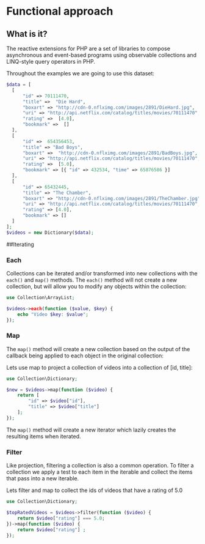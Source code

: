 # Functional approach


## What is it?

The reactive extensions for PHP are a set of libraries to compose asynchronous
and event-based programs using observable collections and LINQ-style query operators in PHP.

Throughout the examples we are going to use this dataset:

```php
$data = [
  [
      "id" => 70111470,
      "title" =>  "Die Hard",
      "boxart" => "http://cdn-0.nflximg.com/images/2891/DieHard.jpg",
      "uri" => "http://api.netflix.com/catalog/titles/movies/70111470",
      "rating" =>  [4.0],
      "bookmark" =>  []
  ],
  [
      "id" =>  654356453,
      "title" => "Bad Boys",
      "boxart" =>  "http://cdn-0.nflximg.com/images/2891/BadBoys.jpg",
      "uri" => "http://api.netflix.com/catalog/titles/movies/70111470",
      "rating" =>  [5.0],
      "bookmark" => [{ "id" => 432534, "time" => 65876586 }]
  ],
  [
      "id" => 65432445,
      "title" => "The Chamber",
      "boxart" => "http://cdn-0.nflximg.com/images/2891/TheChamber.jpg",
      "uri" => "http://api.netflix.com/catalog/titles/movies/70111470",
      "rating" => [4.0],
      "bookmark" => []
  ]
];
$videos = new Dictionary($data);
```

##Iterating

### Each

Collections can be iterated and/or transformed into new collections with the `each()` and `map()` methods. The `each()` method will not create a new collection, but will allow you to modify any objects within the collection:

```php
use Collection\ArrayList;

$videos->each(function ($value, $key) {
    echo "Video $key: $value";
});
```

### Map

The `map()` method will create a new collection based on the output of the callback being applied to each object in the original collection:

Lets use map to project a collection of videos into a collection of [id, title]:

```php
use Collection\Dictionary;

$new = $videos->map(function ($video) {
    return [
		"id" => $video["id"],
		"title" => $video["title"]
	];
});
```

The `map()` method will create a new iterator which lazily creates the resulting items when iterated.

### Filter

Like projection, filtering a collection is also a common operation. To filter a collection we apply a test to each item in the iterable and collect the items that pass into a new iterable.

Lets filter and map to collect the ids of videos that have a rating of 5.0

```php
use Collection\Dictionary;

$topRatedVideos = $videos->filter(function ($video) {
    return $video["rating"] === 5.0;
})->map(function ($video) {
    return $video["rating"] ;
});
```

